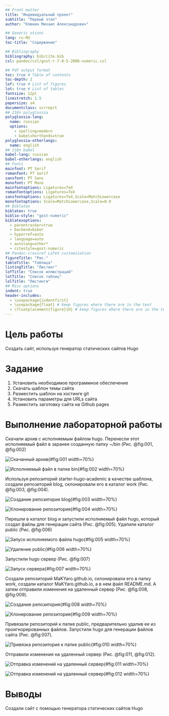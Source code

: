 ```yaml
---
## Front matter
title: "Индивидуальный проект"
subtitle: "Первый этап"
author: "Клюкин Михаил Александрович"

## Generic otions
lang: ru-RU
toc-title: "Содержание"

## Bibliography
bibliography: bib/cite.bib
csl: pandoc/csl/gost-r-7-0-5-2008-numeric.csl

## Pdf output format
toc: true # Table of contents
toc-depth: 2
lof: true # List of figures
lot: true # List of tables
fontsize: 12pt
linestretch: 1.5
papersize: a4
documentclass: scrreprt
## I18n polyglossia
polyglossia-lang:
  name: russian
  options:
	- spelling=modern
	- babelshorthands=true
polyglossia-otherlangs:
  name: english
## I18n babel
babel-lang: russian
babel-otherlangs: english
## Fonts
mainfont: PT Serif
romanfont: PT Serif
sansfont: PT Sans
monofont: PT Mono
mainfontoptions: Ligatures=TeX
romanfontoptions: Ligatures=TeX
sansfontoptions: Ligatures=TeX,Scale=MatchLowercase
monofontoptions: Scale=MatchLowercase,Scale=0.9
## Biblatex
biblatex: true
biblio-style: "gost-numeric"
biblatexoptions:
  - parentracker=true
  - backend=biber
  - hyperref=auto
  - language=auto
  - autolang=other*
  - citestyle=gost-numeric
## Pandoc-crossref LaTeX customization
figureTitle: "Рис."
tableTitle: "Таблица"
listingTitle: "Листинг"
lofTitle: "Список иллюстраций"
lotTitle: "Список таблиц"
lolTitle: "Листинги"
## Misc options
indent: true
header-includes:
  - \usepackage{indentfirst}
  - \usepackage{float} # keep figures where there are in the text
  - \floatplacement{figure}{H} # keep figures where there are in the text
---
```


# Цель работы

Создать сайт, используя генератор статических сайтов Hugo

# Задание

1. Установить необходимое программное обеспечение
2. Скачать шаблон темы сайта
3. Разместить шаблон на хостинге git
4. Установить параметры для URLs сайта
5. Разместить заготовку сайта на Github pages


# Выполнение лабораторной работы

Скачали архив с исполняемым файлом hugo. Перенесли этот исполняемый файл в заранее созданную папку ~/bin (Рис. @fig:001, @fig:002)

![Cкачанный архив](image/Screenshot_from_2023-02-23_21-48-14.png){#fig:001 width=70%}

![Исполняемый файл в папке bin](image/Screenshot_from_2023-02-23_21-48-53.png){#fig:002 width=70%}

Используя репозиторий starter-hugo-academic в качестве шаблона, создали репозиторий blog, склонировали его в каталог work (Рис. @fig:003, @fig:004).

![Создание репозитория blog](image/Screenshot_from_2023-02-23_21-49-47.png){#fig:003 width=70%}

![Клонирование репозитория](image/Screenshot_from_2023-02-23_21-50-55.png){#fig:004 width=70%}

Перешли в каталог blog и запустили исполняемый файл hugo, который создал файлы для генерации сайта (Рис. @fig:005). Удалили каталог public (Рис. @fig:006)

![Запуск исполняемого файла hugo](image/Screenshot_from_2023-02-23_21-53-35.png){#fig:005 width=70%}

![Удаление public](image/Screenshot_from_2023-02-23_21-54-13.png){#fig:006 width=70%}

Запустили hugo сервер (Рис. @fig:007)

![Запуск сервера](image/Screenshot_from_2023-02-23_21-55-03.png){#fig:007 width=70%}

Создали репозиторий MaKYaro.github.io, склонировали его в папку work, создали каталог MaKYaro.github.io, а в нем файл README.md. А затем отправили изменения на удаленный сервер (Рис. @fig:008, @fig:009).

![Создание репозитория](image/Screenshot_from_2023-02-23_21-57-34.png){#fig:008 width=70%}

![Клонирование репозитория](image/Screenshot_from_2023-02-24_00-40-47.png){#fig:009 width=70%}

Привязали репозиторий к папке public, предварительно удалив ее из проигнорированных файлов. Запустили hugo для генерации файлов сайта (Рис. @fig:007).

![Привязка репозитория к папке public](image/Screenshot_from_2023-02-24_00-44-37.png){#fig:010 width=70%}

Отправили изменения на удаленный сервер (Рис. @fig:011, @fig:012).

![Отправка изменений на удаленный сервер](image/Screenshot_from_2023-02-24_00-48-52.png){#fig:011 width=70%}

![Отправка изменений на удаленный сервер](image/Screenshot_from_2023-02-24_00-49-21.png){#fig:012 width=70%}

# Выводы

Создали сайт с помощью генератора статических сайтов Hugo

